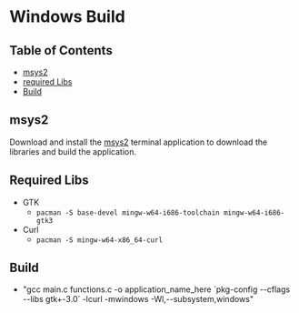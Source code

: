 # Windows Build

## Table of Contents
- [msys2](#msys2)
- [required Libs](#required-libs)
- [Build](#build)

## msys2
Download and install the [msys2](https://www.msys2.org/) terminal application to download the libraries and build the application.

## Required Libs
- GTK
  - `pacman -S base-devel mingw-w64-i686-toolchain mingw-w64-i686-gtk3`
- Curl
  - `pacman -S mingw-w64-x86_64-curl`

## Build
- "gcc main.c functions.c -o application_name_here \`pkg-config --cflags --libs gtk+-3.0\` -lcurl -mwindows -Wl,--subsystem,windows"
